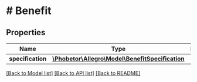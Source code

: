 # # Benefit

## Properties

Name | Type | Description | Notes
------------ | ------------- | ------------- | -------------
**specification** | [**\Phobetor\Allegro\Model\BenefitSpecification**](BenefitSpecification.md) |  |

[[Back to Model list]](../../README.md#models) [[Back to API list]](../../README.md#endpoints) [[Back to README]](../../README.md)
